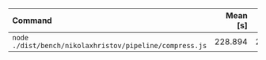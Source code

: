 | Command | Mean [s] | Min [s] | Max [s] | Relative |
|:---|---:|---:|---:|---:|
| `node ./dist/bench/nikolaxhristov/pipeline/compress.js` | 228.894 | 228.894 | 228.894 | 1.00 |
